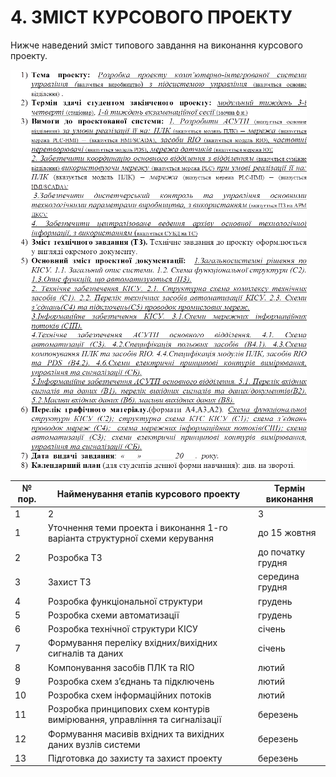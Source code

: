 # 4. ЗМІСТ КУРСОВОГО ПРОЕКТУ

Нижче наведений зміст типового завдання на виконання курсового проекту.

![](media/zavd.png)



| № пор. | Найменування етапів   курсового проекту                      | Термін виконання  |
| ------ | ------------------------------------------------------------ | ----------------- |
| 1      | 2                                                            | 3                 |
| 1      | Уточнення теми   проекта і виконання 1-го варіанта структурної схеми керування | до 15 жовтня      |
| 2      | Розробка ТЗ                                                  | до початку грудня |
| 3      | Захист ТЗ                                                    | середина грудня   |
| 4      | Розробка функціональної  структури                           | грудень           |
| 5      | Розробка схеми автоматизації                                 | грудень           |
| 6      | Розробка технічної структури  КІСУ                           | січень            |
| 7      | Формування переліку  вхідних/вихідних сигналів та даних      | січень            |
| 8      | Компонування засобів ПЛК та RIO                              | лютий             |
| 9      | Розробка схем з’єднань та підключень                         | лютий             |
| 10     | Розробка схем інформаційних потоків                          | лютий             |
| 11     | Розробка принципових схем  контурів вимірювання, управління та сигналізації | березень          |
| 12     | Формування масивів вхідних та  вихідних даних вузлів системи | березень          |
| 13     | Підготовка до захисту та захист  проекту                     | березень          |